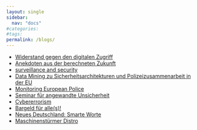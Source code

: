 ```yaml
---
layout: single
sidebar:
  nav: "docs"
#categories:
#tags:
permalink: /blogs/
---
```


+  <a href="https://capulcu.blackblogs.org/">Widerstand gegen den digitalen Zugriff</a>
+  <a href="http://blog.pilpul.me/">Anekdoten aus der berechneten Zukunft</a>
+  <a href="http://www.security-informatics.de/blog/">surveillance and security</a>
+  <a href="https://digit.so36.net/">Data Mining zu Sicherheitsarchitekturen und Polizeizusammenarbeit in der EU</a>
+  <a href="https://euro-police.noblogs.org/">Monitoring European Police</a>
+  <a href="http://unsicherheit.tk/">Seminar für angewandte Unsicherheit</a>
+  <a href="https://cybererrorism.noblogs.org/" target="_blank">Cybererrorism</a>
+  <a href="https://cash.blackblogs.org/">Bargeld für alle(s)!</a>
+  <a href="https://www.neues-deutschland.de/rubrik/smarteworte">Neues Deutschland: Smarte Worte</a>
+ <a href="https://maschinenstuermerdistro.noblogs.org">Maschinenstürmer Distro</a>
